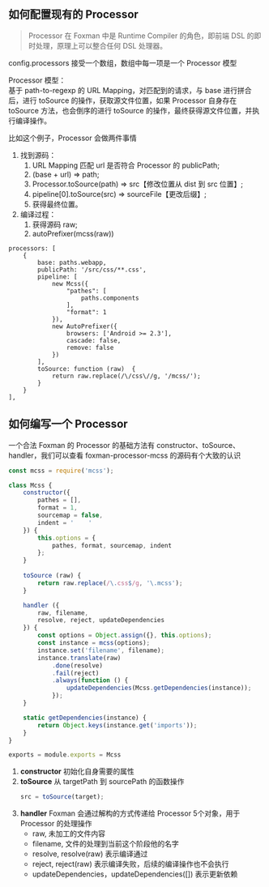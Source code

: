 ## 如何配置现有的 Processor
> Processor 在 Foxman 中是 Runtime Compiler 的角色，即前端 DSL 的即时处理，原理上可以整合任何 DSL 处理器。

config.processors 接受一个数组，数组中每一项是一个 Processor 模型

Processor 模型：  
基于 path-to-regexp 的 URL Mapping，对匹配到的请求，与 base 进行拼合后，进行 toSource 的操作，获取源文件位置，如果 Processor 自身存在 toSource 方法，也会倒序的进行 toSource 的操作，最终获得源文件位置，并执行编译操作。

比如这个例子，Processor 会做两件事情

1. 找到源码：
    1. URL Mapping 匹配 url 是否符合 Processor 的 publicPath;
    2. (base + url) => path;
    3. Processor.toSource(path) => src【修改位置从 dist 到 src 位置】;
    4. pipeline[0].toSource(src) => sourceFile【更改后缀】;
    5. 获得最终位置。
2. 编译过程：
    1. 获得源码 raw;
    2. autoPrefixer(mcss(raw))

```
processors: [
    {
        base: paths.webapp,
        publicPath: '/src/css/**.css',
        pipeline: [
            new Mcss({
                "pathes": [
                    paths.components
                ],
                "format": 1
            }),
            new AutoPrefixer({
                browsers: ['Android >= 2.3'],
                cascade: false,
                remove: false
            })
        ],
        toSource: function (raw)  {
            return raw.replace(/\/css\//g, '/mcss/');
        }
    }
],
```

## 如何编写一个 Processor
一个合法 Foxman 的 Processor 的基础方法有 constructor、toSource、handler，我们可以查看 foxman-processor-mcss 的源码有个大致的认识

```javascript
const mcss = require('mcss');

class Mcss {
    constructor({
        pathes = [],
        format = 1,
        sourcemap = false,
        indent = '    '
    }) {
        this.options = {
            pathes, format, sourcemap, indent
        };
    }
        
    toSource (raw) {
        return raw.replace(/\.css$/g, '\.mcss');
    }

    handler ({
        raw, filename,
        resolve, reject, updateDependencies
    }) {
        const options = Object.assign({}, this.options);
        const instance = mcss(options);
        instance.set('filename', filename);
        instance.translate(raw)
            .done(resolve)
            .fail(reject)
            .always(function () {
                updateDependencies(Mcss.getDependencies(instance));
            });
    }

    static getDependencies(instance) {
        return Object.keys(instance.get('imports'));
    }
}

exports = module.exports = Mcss
```

1. **constructor**  初始化自身需要的属性
2. **toSource** 从 targetPath 到 sourcePath 的函数操作
    ```javascript
    src = toSource(target);
    ```
3. **handler** Foxman 会通过解构的方式传递给 Processor 5个对象，用于 Processor 的处理操作
    * raw, 未加工的文件内容
    * filename, 文件的处理到当前这个阶段他的名字
    * resolve, resolve(raw) 表示编译通过 
    * reject, reject(raw) 表示编译失败，后续的编译操作也不会执行
    * updateDependencies，updateDependencies([]) 表示更新依赖

        